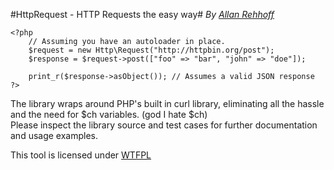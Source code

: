#HttpRequest - HTTP Requests the easy way#
_By [ Allan Rehhoff ](http://rehhoff.me/)_

```
<?php
	// Assuming you have an autoloader in place.
	$request = new Http\Request("http://httpbin.org/post");
	$response = $request->post(["foo" => "bar", "john" => "doe"]);

	print_r($response->asObject()); // Assumes a valid JSON response
?>
```
The library wraps around PHP's built in curl library, eliminating all the hassle and the need for $ch variables. (god I hate $ch)  
Please inspect the library source and test cases for further documentation and usage examples.  

This tool is licensed under [ WTFPL ](http://www.wtfpl.net/)  